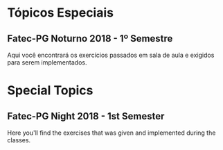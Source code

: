 # Tópicos Especiais
## Fatec-PG Noturno 2018 - 1º Semestre

Aqui você encontrará os exercícios passados em sala de aula e exigidos para serem implementados.

# Special Topics
## Fatec-PG Night 2018 - 1st Semester

Here you'll find the exercises that was given and implemented during the classes.
